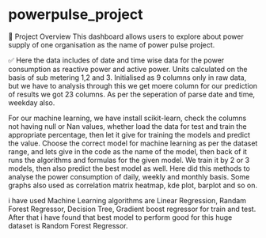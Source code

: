 # powerpulse_project
📌 Project Overview This dashboard allows users to explore about power supply of one organisation as the name of power pulse project.

✅ Here the data includes of date and time wise data for the power consumption as reactive power and active power. Units calculated on the basis of sub metering 1,2 and 3.
Initialised as 9 columns only in raw data, but we have to analysis through this we get moere column for our prediction of results we got 23 columns. As per the seperation
of parse date and time, weekday also.

For our machine learning, we have install scikit-learn, check the columns not having null or Nan values, whether load the data for test and train the appropriate percentage,
then let it give for training the models and predict the value.
Choose the correct model for machine learning as per the dataset range, and lets give in the code as the name of the model, then back of it runs the algorithms and formulas 
for the given model.  We train it by 2 or 3 models, then also predict the best model as well.
Here did this methods to analyse the power consumption of daily, weekly and monthly basis.
Some graphs also used as correlation matrix heatmap, kde plot, barplot and so on.

i have used Machine Learning algorithms are Linear Regression, Randam Forest Regressor, Decision Tree, Gradient boost regressor for train and test.
After that i have found that best model to perform good for this huge dataset is Random Forest Regressor.

